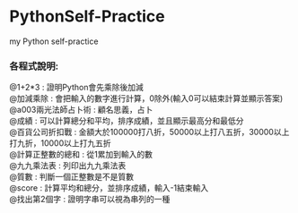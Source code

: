 # PythonSelf-Practice
my Python self-practice<br/>
### 各程式說明:
@1+2*3 : 證明Python會先乘除後加減<br/>
@加減乘除 : 會把輸入的數字進行計算，0除外(輸入0可以結束計算並顯示答案)<br/>
@a003兩光法師占卜術 : 顧名思義，占卜<br/>
@成績 : 可以計算總分和平均，排序成績，並且顯示最高分和最低分<br/>
@百貨公司折扣戰 : 金額大於100000打八折，50000以上打八五折，30000以上打九折，10000以上打九五折<br/>
@計算正整數的總和 : 從1累加到輸入的數<br/>
@九九乘法表 : 列印出九九乘法表<br/>
@質數 : 判斷一個正整數是不是質數<br/>
@score : 計算平均和總分，並排序成績，輸入-1結束輸入<br/>
@找出第2個字 : 證明字串可以視為串列的一種<br/>
